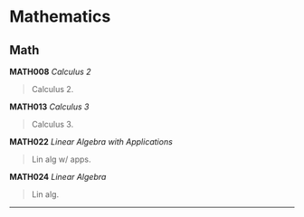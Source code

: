 # Mathematics

Math 
---
**MATH008** _Calculus 2_
> Calculus 2.


**MATH013** _Calculus 3_
> Calculus 3.

**MATH022** _Linear Algebra with Applications_
> Lin alg w/ apps.

**MATH024** _Linear Algebra_
> Lin alg.
---
